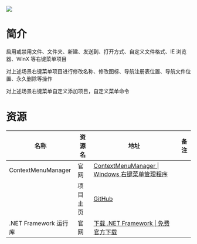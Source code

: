 ![](https://github.com/BluePointLilac/ContextMenuManager/raw/master/Screenshot/Screenshot.png)

# 简介

启用或禁用文件、文件夹、新建、发送到、打开方式、自定义文件格式、IE 浏览器、WinX 等右键菜单项目

对上述场景右键菜单项目进行修改名称、修改图标、导航注册表位置、导航文件位置、永久删除等操作

对上述场景右键菜单自定义添加项目，自定义菜单命令

# 资源

|名称|资源名|地址|备注|
|---|---|---|---|
|ContextMenuManager|官网|[ContextMenuManager \| Windows 右键菜单管理程序](https://bluepointlilac.github.io/ContextMenuManager/)||
||项目主页|[GitHub](https://github.com/BluePointLilac/ContextMenuManager)||
|.NET Framework 运行库|官网|[下载 .NET Framework \| 免费官方下载](https://dotnet.microsoft.com/zh-cn/download/dotnet-framework)||
